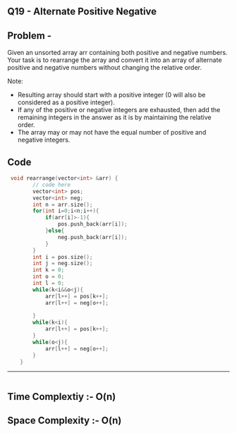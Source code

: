 ## Q19 - Alternate Positive Negative


## Problem -
Given an unsorted array arr containing both positive and negative numbers. Your task is to rearrange the array and convert it into an array of alternate positive and negative numbers without changing the relative order.

Note:
- Resulting array should start with a positive integer (0 will also be considered as a positive integer).
- If any of the positive or negative integers are exhausted, then add the remaining integers in the answer as it is by maintaining the relative order.
- The array may or may not have the equal number of positive and negative integers.

## Code
```cpp
 void rearrange(vector<int> &arr) {
        // code here
        vector<int> pos;
        vector<int> neg;
        int n = arr.size();
        for(int i=0;i<n;i++){
            if(arr[i]>-1){
                pos.push_back(arr[i]);
            }else{
                neg.push_back(arr[i]);
            }
        }
        int i = pos.size();
        int j = neg.size();
        int k = 0;
        int o = 0;
        int l = 0;
        while(k<i&&o<j){
            arr[l++] = pos[k++];
            arr[l++] = neg[o++];
            
        }
        while(k<i){
            arr[l++] = pos[k++];
        }
        while(o<j){
            arr[l++] = neg[o++];
        }
    }
```
---
```cpp

```
## Time Complextiy :- O(n) 
## Space Complexity :- O(n)